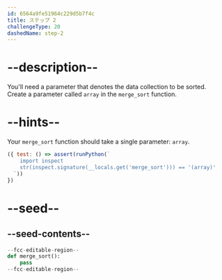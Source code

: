 ```yaml
---
id: 6564a9fe51964c229d5b7f4c
title: ステップ 2
challengeType: 20
dashedName: step-2
---
```


# --description--

You'll need a parameter that denotes the data collection to be sorted. Create a parameter called `array` in the `merge_sort` function.

# --hints--

Your `merge_sort` function should take a single parameter: `array`.

```js
({ test: () => assert(runPython(`
    import inspect
    str(inspect.signature(__locals.get('merge_sort'))) == '(array)'    
  `))
})
```

# --seed--

## --seed-contents--

```py
--fcc-editable-region--
def merge_sort():
    pass
--fcc-editable-region--
```
